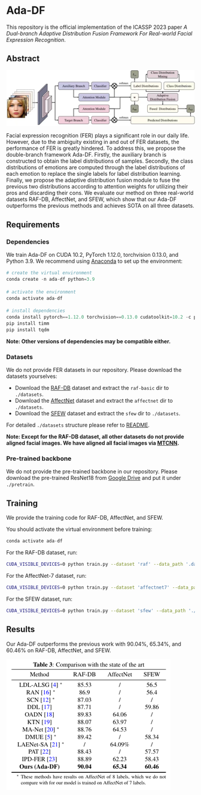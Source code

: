 # Ada-DF

This repository is the official implementation of the ICASSP 2023 paper *A Dual-branch Adaptive Distribution Fusion Framework For Real-world Facial Expression Recognition*.

## Abstract

![](https://raw.githubusercontent.com/taylor-xy0827/images/main/202302201825499.jpg)

Facial expression recognition (FER) plays a significant role in our daily life. However, due to the ambiguity existing in and out of FER datasets, the performance of FER is greatly hindered. To address this, we propose the double-branch framework Ada-DF. Firstly, the auxiliary branch is constructed to obtain the label distributions of samples. Secondly, the class distributions of emotions are computed through the label distributions of each emotion to replace the single labels for label distribution learning. Finally, we propose the adaptive distribution fusion module to fuse the previous two distributions according to attention weights for utilizing their pros and discarding their cons. We evaluate our method on three real-world datasets RAF-DB, AffectNet, and SFEW, which show that our Ada-DF outperforms the previous methods and achieves SOTA on all three datasets. 

## Requirements

### Dependencies

We train Ada-DF on CUDA 10.2, PyTorch 1.12.0, torchvision 0.13.0, and Python 3.9. We recommend using [Anaconda](https://www.anaconda.com/) to set up the environment:

~~~python
# create the virtual environment
conda create -n ada-df python=3.9

# activate the environment
conda activate ada-df

# install dependencies
conda install pytorch==1.12.0 torchvision==0.13.0 cudatoolkit=10.2 -c pytorch
pip install timm
pip install tqdm
~~~

**Note: Other versions of dependencies may be compatible either.**

### Datasets

We do not provide FER datasets in our repository. Please download the datasets yourselves:

- Download the [RAF-DB](http://www.whdeng.cn/raf/model1.html) dataset and extract the `raf-basic` dir to `./datasets`. 
- Download the [AffectNet](http://mohammadmahoor.com/affectnet/) dataset and extract the `affectnet` dir to `./datasets`. 
- Download the [SFEW](https://cs.anu.edu.au/few/AFEW.html) dataset and extract the `sfew` dir to `./datasets`. 

For detailed `./datasets` structure please refer to [README](https://github.com/taylor-xy0827/Ada-DF/tree/main/datasets).

**Note: Except for the RAF-DB dataset, all other datasets do not provide aligned facial images. We have aligned all facial images via [MTCNN](https://github.com/serengil/deepface).**

### Pre-trained backbone

We do not provide the pre-trained backbone in our repository. Please download the pre-trained ResNet18 from [Google Drive](https://drive.google.com/file/d/1ByvxPD9QkmWZDWtTmDQ5ta1MiAkXt22T/view?usp=sharing) and put it under `./pretrain`. 

## Training

We provide the training code for RAF-DB, AffectNet, and SFEW.

You should activate the virtual environment before training:

~~~python
conda activate ada-df
~~~

For the RAF-DB dataset, run:

~~~bash
CUDA_VISIBLE_DEVICES=0 python train.py --dataset 'raf' --data_path '.datasets/raf-basic/' --batch_size 64 --num_classes 7 --threshold 0.7 --beta 3 --max_weight 1.0 --min_weight 0.2
~~~

For the AffectNet-7 dataset, run:

~~~bash
CUDA_VISIBLE_DEVICES=0 python train.py --dataset 'affectnet7' --data_path '.datasets/affectnet/' --batch_size 64 --num_classes 7 --threshold 0.5 --beta 5 --max_weight 1.0 --min_weight 0.2
~~~

For the SFEW dataset, run:

~~~bash
CUDA_VISIBLE_DEVICES=0 python train.py --dataset 'sfew' --data_path './datasets/sfew/' --batch_size 16 --num_classes 7 --threshold 0.5 --beta 5 --max_weight 1.0 --min_weight 0.2
~~~

## Results

Our Ada-DF outperforms the previous work with 90.04%, 65.34%, and 60.46% on RAF-DB, AffectNet, and SFEW.

![](https://raw.githubusercontent.com/taylor-xy0827/images/main/202302201843576.png)
